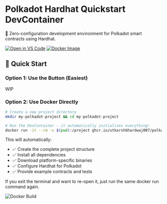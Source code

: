 # Polkadot Hardhat Quickstart DevContainer

🚀 Zero-configuration development environment for Polkadot smart contracts using Hardhat.

[![Open in VS Code](https://img.shields.io/static/v1?logo=visualstudiocode&label=&message=Open%20in%20VS%20Code&labelColor=2c2c32&color=007ACC&logoColor=007ACC)](https://vscode.dev/redirect?url=vscode://ms-vscode-remote.remote-containers/cloneInVolume?url=https://github.com/UtkarshBhardwaj007/Polkadot-Hardhat-Quickstart)
[![Docker Image](https://img.shields.io/badge/Docker%20Image-ghcr.io-blue?logo=docker)](https://github.com/UtkarshBhardwaj007/Polkadot-HardHat-QuickStart/pkgs/container/polkadot-hardhat-quickstart)

## 🚀 Quick Start

### Option 1: Use the Button (Easiest)

WIP

### Option 2: Use Docker Directly

```bash
# Create a new project directory
mkdir my-polkadot-project && cd my-polkadot-project

# Run the DevContainer - it automatically initializes everything!
docker run -it --rm -v $(pwd):/project ghcr.io/utkarshbhardwaj007/polkadot-hardhat-quickstart:latest
```

This will automatically:
- ✅ Create the complete project structure
- ✅ Install all dependencies
- ✅ Download platform-specific binaries
- ✅ Configure Hardhat for Polkadot
- ✅ Provide example contracts and tests

If you exit the terminal and want to re-open it, just run the same docker run command again.

![Docker Build](https://github.com/UtkarshBhardwaj007/Polkadot-Hardhat-Quickstart/actions/workflows/docker-publish.yml/badge.svg)
